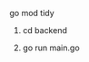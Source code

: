 <!-- To downloads all dependencies specified in go.mod. -->
go mod tidy

<!-- To run the backend code  -->

1. cd backend

2.  go run main.go

